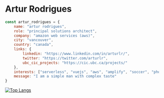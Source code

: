 # Artur Rodrigues

```javascript
const artur_rodrigues = {
    name: "artur rodrigues",
    role: "principal solutions architect",
    company: "amazon web services (aws)",
    city: "vancouver",
    country: "canada",
    links: {
        linkedin: "https://www.linkedin.com/in/arturlr/",
        twitter: "https://twitter.com/arturlr",
        ubc_cic_projects: "https://cic.ubc.ca/projects/"
    },
    interests: ["serverless", "vuejs", "aws", "amplify", "soccer", "photography"],
    message: "I am a simple man with complex taste"
}

```

[![Top Langs](https://github-readme-stats.vercel.app/api/top-langs/?username=arturlr&layout=compact)](https://github.com/arturlr/github-readme-stats)


<!--
**arturlr/arturlr** is a ✨ _special_ ✨ repository because its `README.md` (this file) appears on your GitHub profile.

Here are some ideas to get you started:

- 🔭 I’m currently working on ...
- 🌱 I’m currently learning ...
- 👯 I’m looking to collaborate on ...
- 🤔 I’m looking for help with ...
- 💬 Ask me about ...
- 📫 How to reach me: ...
- 😄 Pronouns: ...
- ⚡ Fun fact: ...
-->
